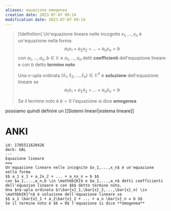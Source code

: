 ```yaml
---
aliases: equazione omogenea
creation date: 2023-07-07 09:14
modification date: 2023-07-07 09:14
---
```


>[!definition]
>Un'equazione lineare nelle incognite $x_{1},\dots,x_{n}$ è un'equazione nella forma
> $$ a_{1}x_{1} + a_{2}x_{2} + \dots + a_{n}x_{n} = b $$
> con $a_{1},\dots,a_{n},b \in \mathbb{K}$ e $a_{1},\dots,a_{n}$ detti **coefficienti** dell'equazione lineare e con $b$ detto **termine noto**
> 
> Una $n$-upla ordinata $(\bar{x}_{1},\bar{x}_{2},\dots,\bar{x}_{n}) \in \mathbb{K}^n$ è **soluzione** dell'equazione lineare se $$ a_{1}\bar{x}_{1} + a_{2}\bar{x}_{2} + \dots + a_{n}\bar{x}_{n} = b $$
> 
> Se il termine noto è $b = 0$ l'equazione si dice **omogenea**


possiamo quindi definire un [[Sistemi lineari|sistema lineare]] 

# ANKI

```anki
id: 1705511620426
deck: GAL
---
Equazione lineare
===
Un'equazione lineare nelle incognite $x_1,...,x_n$ è un'equazione nella forma
$$ a_1 x_1 + a_2x_2 + ... + a_nx_n = b $$
con $a_1,...,a_n,b \in \mathbb{K}$ e $a_1,...,a_n$ detti coefficienti dell'equazion lineare e con $b$ detto termine noto.
Una $n$-upla ordinata $(\bar{x}_1,\bar{x}_2,...,\bar{x}_n) \in \mathbb{K}^n$ è soluzione dell'equazione lineare se
$$ a_1 \bar{x}_1 + a_2\bar{x}_2 + ... + a_n \bar{x}_n = b $$
Se il termine noto è $b = 0$ l'equazione si dice **omogenea**
```
